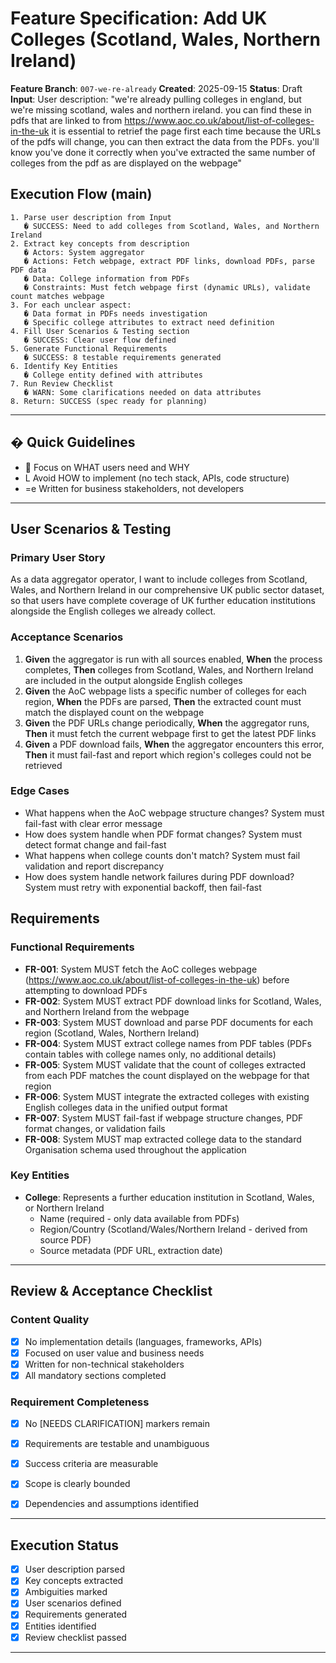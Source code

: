 # Feature Specification: Add UK Colleges (Scotland, Wales, Northern Ireland)

**Feature Branch**: `007-we-re-already`
**Created**: 2025-09-15
**Status**: Draft
**Input**: User description: "we're already pulling colleges in england, but we're missing scotland, wales and northern ireland. you can find these in pdfs that are linked to from https://www.aoc.co.uk/about/list-of-colleges-in-the-uk it is essential to retrief the page first each time because the URLs of the pdfs will change, you can then extract the data from the PDFs. you'll know you've done it correctly when you've extracted the same number of colleges from the pdf as are displayed on the webpage"

## Execution Flow (main)
```
1. Parse user description from Input
   � SUCCESS: Need to add colleges from Scotland, Wales, and Northern Ireland
2. Extract key concepts from description
   � Actors: System aggregator
   � Actions: Fetch webpage, extract PDF links, download PDFs, parse PDF data
   � Data: College information from PDFs
   � Constraints: Must fetch webpage first (dynamic URLs), validate count matches webpage
3. For each unclear aspect:
   � Data format in PDFs needs investigation
   � Specific college attributes to extract need definition
4. Fill User Scenarios & Testing section
   � SUCCESS: Clear user flow defined
5. Generate Functional Requirements
   � SUCCESS: 8 testable requirements generated
6. Identify Key Entities
   � College entity defined with attributes
7. Run Review Checklist
   � WARN: Some clarifications needed on data attributes
8. Return: SUCCESS (spec ready for planning)
```

---

## � Quick Guidelines
-  Focus on WHAT users need and WHY
- L Avoid HOW to implement (no tech stack, APIs, code structure)
- =e Written for business stakeholders, not developers

---

## User Scenarios & Testing

### Primary User Story
As a data aggregator operator, I want to include colleges from Scotland, Wales, and Northern Ireland in our comprehensive UK public sector dataset, so that users have complete coverage of UK further education institutions alongside the English colleges we already collect.

### Acceptance Scenarios
1. **Given** the aggregator is run with all sources enabled, **When** the process completes, **Then** colleges from Scotland, Wales, and Northern Ireland are included in the output alongside English colleges
2. **Given** the AoC webpage lists a specific number of colleges for each region, **When** the PDFs are parsed, **Then** the extracted count must match the displayed count on the webpage
3. **Given** the PDF URLs change periodically, **When** the aggregator runs, **Then** it must fetch the current webpage first to get the latest PDF links
4. **Given** a PDF download fails, **When** the aggregator encounters this error, **Then** it must fail-fast and report which region's colleges could not be retrieved

### Edge Cases
- What happens when the AoC webpage structure changes? System must fail-fast with clear error message
- How does system handle when PDF format changes? System must detect format change and fail-fast
- What happens when college counts don't match? System must fail validation and report discrepancy
- How does system handle network failures during PDF download? System must retry with exponential backoff, then fail-fast

## Requirements

### Functional Requirements
- **FR-001**: System MUST fetch the AoC colleges webpage (https://www.aoc.co.uk/about/list-of-colleges-in-the-uk) before attempting to download PDFs
- **FR-002**: System MUST extract PDF download links for Scotland, Wales, and Northern Ireland from the webpage
- **FR-003**: System MUST download and parse PDF documents for each region (Scotland, Wales, Northern Ireland)
- **FR-004**: System MUST extract college names from PDF tables (PDFs contain tables with college names only, no additional details)
- **FR-005**: System MUST validate that the count of colleges extracted from each PDF matches the count displayed on the webpage for that region
- **FR-006**: System MUST integrate the extracted colleges with existing English colleges data in the unified output format
- **FR-007**: System MUST fail-fast if webpage structure changes, PDF format changes, or validation fails
- **FR-008**: System MUST map extracted college data to the standard Organisation schema used throughout the application

### Key Entities
- **College**: Represents a further education institution in Scotland, Wales, or Northern Ireland
  - Name (required - only data available from PDFs)
  - Region/Country (Scotland/Wales/Northern Ireland - derived from source PDF)
  - Source metadata (PDF URL, extraction date)

---

## Review & Acceptance Checklist

### Content Quality
- [x] No implementation details (languages, frameworks, APIs)
- [x] Focused on user value and business needs
- [x] Written for non-technical stakeholders
- [x] All mandatory sections completed

### Requirement Completeness
- [x] No [NEEDS CLARIFICATION] markers remain
- [x] Requirements are testable and unambiguous
- [x] Success criteria are measurable
- [x] Scope is clearly bounded
- [x] Dependencies and assumptions identified


---

## Execution Status

- [x] User description parsed
- [x] Key concepts extracted
- [x] Ambiguities marked
- [x] User scenarios defined
- [x] Requirements generated
- [x] Entities identified
- [x] Review checklist passed

---